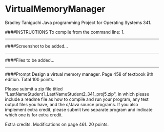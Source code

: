 # VirtualMemoryManager
Bradley Taniguchi
Java programming Project for Operating Systems 341.

####INSTRUCTIONS
To compile from the command line:
1. 

---

####Screenshot
to be added...

---

####Files
to be added...

---

####Prompt
Design a virtual memory manager. Page 458 of textbook 9th edition. Total 100 points.

Please submit a zip file titled "LastNameStudent1_LastNameStudent2_341_proj5.zip", in which please include a readme file as how to compile and run your program, any test output files you have, and the c/Java source programs. If you also implement extra credit, please submit two separate program and indicate which one is for extra credit.

Extra credits. Modifications on page 461. 20 points.

